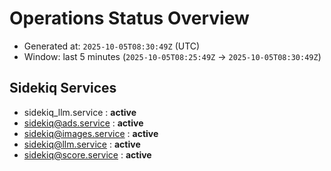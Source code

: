 # Operations Status Overview

- Generated at: `2025-10-05T08:30:49Z` (UTC)
- Window: last 5 minutes (`2025-10-05T08:25:49Z` → `2025-10-05T08:30:49Z`)

## Sidekiq Services
- sidekiq_llm.service : **active**
- sidekiq@ads.service : **active**
- sidekiq@images.service : **active**
- sidekiq@llm.service : **active**
- sidekiq@score.service : **active**

